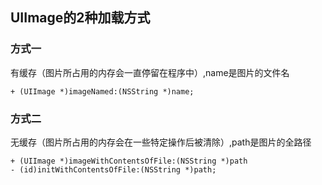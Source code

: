 
## UIImage的2种加载方式
### 方式一
有缓存（图片所占用的内存会一直停留在程序中）,name是图片的文件名
```
+ (UIImage *)imageNamed:(NSString *)name;
```

### 方式二
无缓存（图片所占用的内存会在一些特定操作后被清除）,path是图片的全路径
```
+ (UIImage *)imageWithContentsOfFile:(NSString *)path
- (id)initWithContentsOfFile:(NSString *)path;
```
